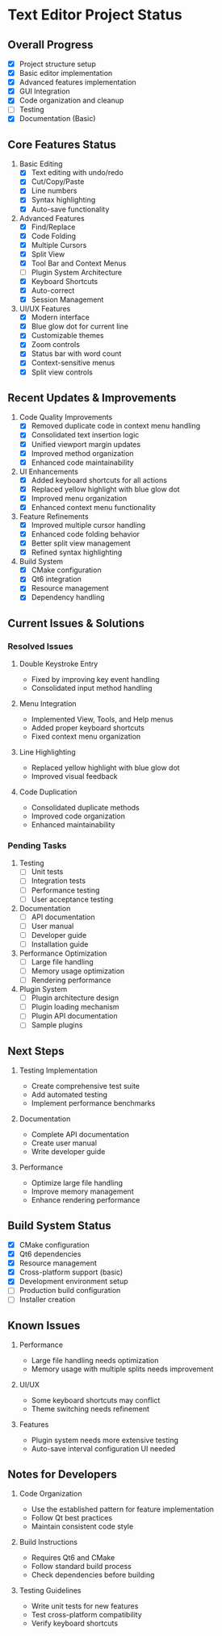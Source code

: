 # Text Editor Project Status

## Overall Progress
- [x] Project structure setup
- [x] Basic editor implementation
- [x] Advanced features implementation
- [x] GUI Integration
- [x] Code organization and cleanup
- [ ] Testing
- [x] Documentation (Basic)

## Core Features Status
1. Basic Editing
   - [x] Text editing with undo/redo
   - [x] Cut/Copy/Paste
   - [x] Line numbers
   - [x] Syntax highlighting
   - [x] Auto-save functionality

2. Advanced Features
   - [x] Find/Replace
   - [x] Code Folding
   - [x] Multiple Cursors
   - [x] Split View
   - [x] Tool Bar and Context Menus
   - [ ] Plugin System Architecture
   - [x] Keyboard Shortcuts
   - [x] Auto-correct
   - [x] Session Management

3. UI/UX Features
   - [x] Modern interface
   - [x] Blue glow dot for current line
   - [x] Customizable themes
   - [x] Zoom controls
   - [x] Status bar with word count
   - [x] Context-sensitive menus
   - [x] Split view controls

## Recent Updates & Improvements

1. Code Quality Improvements
   - [x] Removed duplicate code in context menu handling
   - [x] Consolidated text insertion logic
   - [x] Unified viewport margin updates
   - [x] Improved method organization
   - [x] Enhanced code maintainability

2. UI Enhancements
   - [x] Added keyboard shortcuts for all actions
   - [x] Replaced yellow highlight with blue glow dot
   - [x] Improved menu organization
   - [x] Enhanced context menu functionality

3. Feature Refinements
   - [x] Improved multiple cursor handling
   - [x] Enhanced code folding behavior
   - [x] Better split view management
   - [x] Refined syntax highlighting

4. Build System
   - [x] CMake configuration
   - [x] Qt6 integration
   - [x] Resource management
   - [x] Dependency handling

## Current Issues & Solutions

### Resolved Issues
1. Double Keystroke Entry
   - Fixed by improving key event handling
   - Consolidated input method handling

2. Menu Integration
   - Implemented View, Tools, and Help menus
   - Added proper keyboard shortcuts
   - Fixed context menu organization

3. Line Highlighting
   - Replaced yellow highlight with blue glow dot
   - Improved visual feedback

4. Code Duplication
   - Consolidated duplicate methods
   - Improved code organization
   - Enhanced maintainability

### Pending Tasks
1. Testing
   - [ ] Unit tests
   - [ ] Integration tests
   - [ ] Performance testing
   - [ ] User acceptance testing

2. Documentation
   - [ ] API documentation
   - [ ] User manual
   - [ ] Developer guide
   - [ ] Installation guide

3. Performance Optimization
   - [ ] Large file handling
   - [ ] Memory usage optimization
   - [ ] Rendering performance

4. Plugin System
   - [ ] Plugin architecture design
   - [ ] Plugin loading mechanism
   - [ ] Plugin API documentation
   - [ ] Sample plugins

## Next Steps
1. Testing Implementation
   - Create comprehensive test suite
   - Add automated testing
   - Implement performance benchmarks

2. Documentation
   - Complete API documentation
   - Create user manual
   - Write developer guide

3. Performance
   - Optimize large file handling
   - Improve memory management
   - Enhance rendering performance

## Build System Status
- [x] CMake configuration
- [x] Qt6 dependencies
- [x] Resource management
- [x] Cross-platform support (basic)
- [x] Development environment setup
- [ ] Production build configuration
- [ ] Installer creation

## Known Issues
1. Performance
   - Large file handling needs optimization
   - Memory usage with multiple splits needs improvement

2. UI/UX
   - Some keyboard shortcuts may conflict
   - Theme switching needs refinement

3. Features
   - Plugin system needs more extensive testing
   - Auto-save interval configuration UI needed

## Notes for Developers
1. Code Organization
   - Use the established pattern for feature implementation
   - Follow Qt best practices
   - Maintain consistent code style

2. Build Instructions
   - Requires Qt6 and CMake
   - Follow standard build process
   - Check dependencies before building

3. Testing Guidelines
   - Write unit tests for new features
   - Test cross-platform compatibility
   - Verify keyboard shortcuts